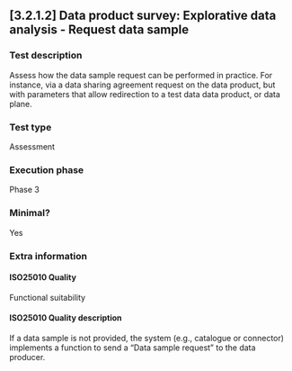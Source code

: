 
## [3.2.1.2] Data product survey: Explorative data analysis - Request data sample
 
### Test description
Assess how the data sample request can be performed in practice. For instance, via a data sharing agreement request on the data product, but with parameters that allow redirection to a test data data product, or data plane.
 
### Test type
Assessment
 
### Execution phase
Phase 3
 
### Minimal?
Yes
 
### Extra information
#### ISO25010 Quality
Functional suitability
#### ISO25010 Quality description
If a data sample is not provided, the system (e.g., catalogue or connector) implements a function to send a “Data sample request” to the data producer.
    